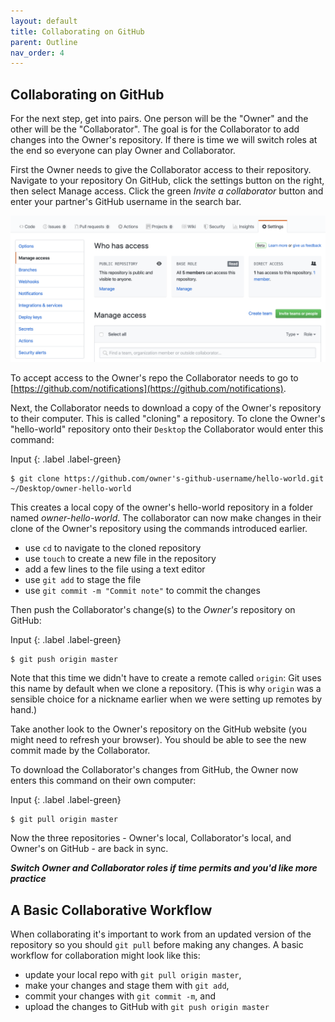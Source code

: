 ```yaml
---
layout: default
title: Collaborating on GitHub
parent: Outline
nav_order: 4
---
```


## Collaborating on GitHub
For the next step, get into pairs.  One person will be the "Owner" and the other
will be the "Collaborator". The goal is for the Collaborator to add changes into
the Owner's repository. If there is time we will switch roles at the end so everyone can play Owner and Collaborator.

First the Owner needs to give the Collaborator access to their repository.
Navigate to your repository On GitHub, click the settings button on the right,
then select Manage access. Click the green <em>Invite a collaborator</em> button and enter your partner's GitHub username in the search bar.

![Adding Collaborators on GitHub](figures/github-add-collaborators.png)

To accept access to the Owner's repo the Collaborator
needs to go to [https://github.com/notifications](https://github.com/notifications).

Next, the Collaborator needs to download a copy of the Owner's repository to their computer. This is called "cloning" a repository. To clone the Owner's "hello-world" repository onto
their `Desktop` the Collaborator would enter this command:

Input
{: .label .label-green}
~~~
$ git clone https://github.com/owner's-github-username/hello-world.git ~/Desktop/owner-hello-world
~~~

This creates a local copy of the owner's hello-world repository in a folder named <em>owner-hello-world</em>.  The collaborator can now make changes in their clone of the Owner's repository using the commands introduced earlier.

- use `cd` to navigate to the cloned repository
- use `touch` to create a new file in the repository
- add a few lines to the file using a text editor
- use `git add` to stage the file
- use `git commit -m "Commit note"` to commit the changes

Then push the Collaborator's change(s) to the *Owner's* repository on GitHub:

Input
{: .label .label-green}
~~~
$ git push origin master
~~~

Note that this time we didn't have to create a remote called `origin`: Git uses this
name by default when we clone a repository.  (This is why `origin` was a
sensible choice for a nickname earlier when we were setting up remotes by hand.)

Take another look to the Owner's repository on the GitHub website (you might need
to refresh your browser). You should be able to see the new commit made by the
Collaborator.

To download the Collaborator's changes from GitHub, the Owner now enters this command on their own computer:

Input
{: .label .label-green}
~~~
$ git pull origin master
~~~

Now the three repositories - Owner's local, Collaborator's local, and Owner's on
GitHub - are back in sync.

___Switch Owner and Collaborator roles if time permits and you'd like more practice___

## A Basic Collaborative Workflow

When collaborating it's important to work from an updated version of the repository so you should `git pull` before making
any changes. A basic workflow for collaboration might look like this:

* update your local repo with `git pull origin master`,
* make your changes and stage them with `git add`,
* commit your changes with `git commit -m`, and
* upload the changes to GitHub with `git push origin master`
